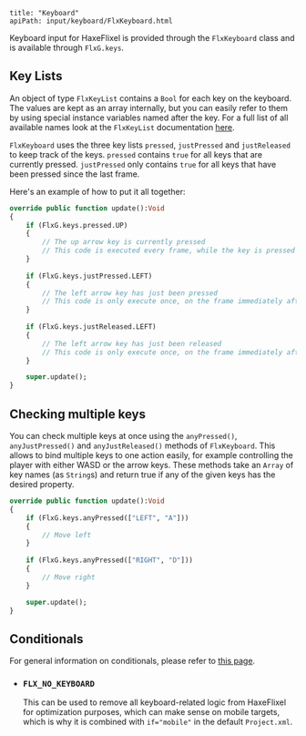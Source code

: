 ```
title: "Keyboard"
apiPath: input/keyboard/FlxKeyboard.html
```

Keyboard input for HaxeFlixel is provided through the `FlxKeyboard` class and is available through `FlxG.keys`.

## Key Lists

An object of type `FlxKeyList` contains a `Bool` for each key on the keyboard. The values are kept as an array internally, but you can easily refer to them by using special instance variables named after the key. For a full list of all available names look at the `FlxKeyList` documentation [here](http://api.haxeflixel.com/types/flixel/input/keyboard/FlxKeyList.html).

`FlxKeyboard` uses the three key lists `pressed`, `justPressed` and `justReleased` to keep track of the keys. `pressed` contains `true` for all keys that are currently pressed. `justPressed` only contains `true` for all keys that have been pressed since the last frame.

Here's an example of how to put it all together:

``` haxe
override public function update():Void
{
	if (FlxG.keys.pressed.UP)
	{
		// The up arrow key is currently pressed
		// This code is executed every frame, while the key is pressed
	}
	
	if (FlxG.keys.justPressed.LEFT)
	{
		// The left arrow key has just been pressed
		// This code is only execute once, on the frame immediately after the key has been pressed
	}
	
	if (FlxG.keys.justReleased.LEFT)
	{
		// The left arrow key has just been released
		// This code is only execute once, on the frame immediately after the key has been released
	}

	super.update();
}
```

## Checking multiple keys

You can check multiple keys at once using the `anyPressed()`, `anyJustPressed()` and `anyJustReleased()` methods of `FlxKeyboard`. This allows to bind multiple keys to one action easily, for example controlling the player with either WASD or the arrow keys. These methods take an `Array` of key names (as `String`s) and return true if any of the given keys has the desired property.

``` haxe
override public function update():Void
{
	if (FlxG.keys.anyPressed(["LEFT", "A"]))
	{
		// Move left
	}
	
	if (FlxG.keys.anyPressed(["RIGHT", "D"]))
	{
		// Move right
	}

	super.update();
}
```

## Conditionals

For general information on conditionals, please refer to [this page](http://haxeflixel.com/documentation/compiler-conditionals/).

* ### `FLX_NO_KEYBOARD`

	This can be used to remove all keyboard-related logic from HaxeFlixel for optimization purposes, which can make sense on mobile targets, which is why it is combined with `if="mobile"` in the default `Project.xml`.
